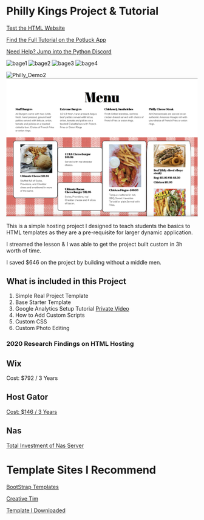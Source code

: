 # Philly Kings Project & Tutorial

[Test the HTML Website](https://cryptopotluck.github.io/philly-kings/)

[Find the Full Tutorial on the Potluck App](https://pipinstallpython.com)

[Need Help? Jump into the Python Discord](https://discord.gg/V5Wenh4)

![bage1](https://img.shields.io/github/issues/cryptopotluck/philly-kings)
![bage2](https://img.shields.io/github/forks/cryptopotluck/philly-kings)
![bage3](https://img.shields.io/github/stars/cryptopotluck/philly-kings)
![bage4](https://img.shields.io/twitter/url?style=social&url=https%3A%2F%2Ftwitter.com%2FCPotluck)


![Philly_Demo2](assets/readme/site_demo_1.png "Logo Title Text 1")
![Philly_Demo1](assets/readme/site_demo_2.png "Logo Title Text 1")

This is a simple hosting project I designed to teach students the basics to HTML templates as they are a pre-requisite for larger dynamic application. 

I streamed the lesson & I was able to get the project built custom in 3h worth of time. 

I saved $646 on the project by building without a middle men.

## What is included in this Project
1. Simple Real Project Template
2. Base Starter Template
2. Google Analytics Setup Tutorial [Private Video](https://pipinstallpython.com)
3. How to Add Custom Scripts
4. Custom CSS
5. Custom Photo Editing 


### 2020 Research Findings on HTML Hosting
Wix
---
Cost: $792 / 3 Years

Host Gator
---
[Cost: $146 /  3 Years]('https://www.hostgator.com/)

Nas
---
[Total Investment of Nas Server](http://www.pipinstallpython.com:8000/shop/11)



# Template Sites I Recommend
[BootStrap Templates](https://themes.getbootstrap.com/)

[Creative Tim](https://www.creative-tim.com/)

[Template I Downloaded](http://www.mashup-template.com/templates.html)





